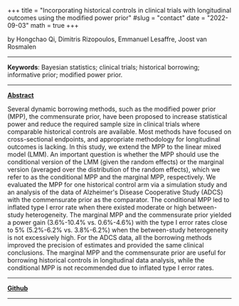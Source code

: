 +++
title = "Incorporating historical controls in clinical trials with longitudinal outcomes using the modified power prior"
#slug = "contact"
date = "2022-09-03"
math = true
+++

by Hongchao Qi, Dimitris Rizopoulos, Emmanuel Lesaffre, Joost van Rosmalen 
___
**Keywords**: Bayesian statistics; clinical trials; historical borrowing; informative prior; modified power prior.
___
**[Abstract](https://doi.org/10.1002/pst.2195)**

Several dynamic borrowing methods, such as the modified power prior (MPP), the commensurate prior, have been proposed to increase statistical power and reduce the required sample size in clinical trials where comparable historical controls are available. Most methods have focused on cross-sectional endpoints, and appropriate methodology for longitudinal outcomes is lacking. In this study, we extend the MPP to the linear mixed model (LMM). An important question is whether the MPP should use the conditional version of the LMM (given the random effects) or the marginal version (averaged over the distribution of the random effects), which we refer to as the conditional MPP and the marginal MPP, respectively. We evaluated the MPP for one historical control arm via a simulation study and an analysis of the data of Alzheimer's Disease Cooperative Study (ADCS) with the commensurate prior as the comparator. The conditional MPP led to inflated type I error rate when there existed moderate or high between-study heterogeneity. The marginal MPP and the commensurate prior yielded a power gain (3.6%-10.4% vs. 0.6%-4.6%) with the type I error rates close to 5% (5.2%-6.2% vs. 3.8%-6.2%) when the between-study heterogeneity is not excessively high. For the ADCS data, all the borrowing methods improved the precision of estimates and provided the same clinical conclusions. The marginal MPP and the commensurate prior are useful for borrowing historical controls in longitudinal data analysis, while the conditional MPP is not recommended due to inflated type I error rates.
___
[**Github**](https://github.com/QiHongchao/MPP_longitudinal)
___